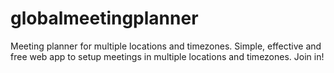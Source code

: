 # globalmeetingplanner
Meeting planner for multiple locations and timezones.
Simple, effective and free web app to setup meetings in multiple locations and timezones.
Join in!
